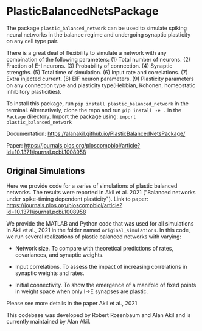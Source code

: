 # PlasticBalancedNetsPackage

The package `plastic_balanced_network` can be used to simulate spiking neural networks in the balance regime and undergoing synaptic plasticity on any cell type pair. 

There is a great deal of flexibility to simulate a network with any combination of the following parameters:
(1) Total number of neurons.
(2) Fraction of E-I neurons.
(3) Probability of connection.
(4) Synaptic strengths.
(5) Total time of simulation.
(6) Input rate and correlations.
(7) Extra injected current.
(8) EIF neuron parameters.
(9) Plasticity parameters on any connection type and plasticity type(Hebbian, Kohonen, homeostatic inhibitory plasticities).

To install this package, run `pip install plastic_balanced_network` in the terminal. 
Alternatively, clone the repo and run `pip install -e .` in the `Package` directory.
Import the package using: `import plastic_balanced_network`

Documentation: https://alanakil.github.io/PlasticBalancedNetsPackage/

Paper: https://journals.plos.org/ploscompbiol/article?id=10.1371/journal.pcbi.1008958

## Original Simulations
Here we provide code for a series of simulations of plastic balanced networks. The results were reported in Akil et al. 2021 ("Balanced networks under spike-timing dependent plasticity"). Link to paper: https://journals.plos.org/ploscompbiol/article?id=10.1371/journal.pcbi.1008958

We provide the MATLAB and Python code that was used for all simulations in Akil et al., 2021 in the folder named `original_simulations`.
In this code, we run several realizations of plastic balanced networks with varying: 

- Network size. To compare with theoretical predictions of rates, covariances, and synaptic weights.

- Input correlations. To assess the impact of increasing correlations in synaptic weights and rates.

- Initial connectivity. To show the emergence of a manifold of fixed points in weight space when only I->E synapses are plastic.

Please see more details in the paper Akil et al., 2021

This codebase was developed by Robert Rosenbaum and Alan Akil and is currently maintained by Alan Akil. 
